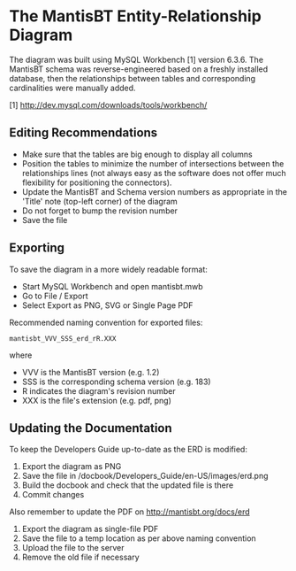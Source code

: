 The MantisBT Entity-Relationship Diagram
========================================

The diagram was built using MySQL Workbench [1] version 6.3.6. The MantisBT
schema was reverse-engineered based on a freshly installed database, then the
relationships between tables and corresponding cardinalities were manually
added.

[1] http://dev.mysql.com/downloads/tools/workbench/


Editing Recommendations
-----------------------

* Make sure that the tables are big enough to display all columns
* Position the tables to minimize the number of intersections between the
  relationships lines (not always easy as the software does not offer much
  flexibility for positioning the connectors).
* Update the MantisBT and Schema version numbers as appropriate in the
  'Title' note (top-left corner) of the diagram
* Do not forget to bump the revision number
* Save the file


Exporting
---------

To save the diagram in a more widely readable format:

  * Start MySQL Workbench and open mantisbt.mwb
  * Go to File / Export
  * Select Export as PNG, SVG or Single Page PDF

Recommended naming convention for exported files:

    mantisbt_VVV_SSS_erd_rR.XXX

where

  * VVV is the MantisBT version (e.g. 1.2)
  * SSS is the corresponding schema version (e.g. 183)
  * R indicates the diagram's revision number
  * XXX is the file's extension (e.g. pdf, png)


Updating the Documentation
--------------------------

To keep the Developers Guide up-to-date as the ERD is modified:

1. Export the diagram as PNG
2. Save the file in /docbook/Developers_Guide/en-US/images/erd.png
3. Build the docbook and check that the updated file is there
4. Commit changes

Also remember to update the PDF on http://mantisbt.org/docs/erd

1. Export the diagram as single-file PDF
2. Save the file to a temp location as per above naming convention
3. Upload the file to the server
4. Remove the old file if necessary
